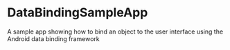 # DataBindingSampleApp
A sample app showing how to bind an object to the user interface using the Android data binding framework
